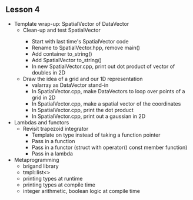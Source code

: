 ## Lesson 4
  - Template wrap-up: SpatialVector of DataVector
    - Clean-up and test SpatialVector<double>
      - Start with last time's SpatialVector code
      - Rename to SpatialVector.hpp, remove main()
      - Add container to_string()
      - Add SpatialVector to_string()
      - In new SpatialVector.cpp, print out dot product of vector of doubles in 2D
    - Draw the idea of a grid and our 1D representation
      - valarray as DataVector stand-in
      - In SpatialVector.cpp, make DataVectors to loop over points of a grid in 2D
      - In SpatialVector.cpp, make a spatial vector of the coordinates
      - In SpatialVector.cpp, print the dot product
      - In SpatialVector.cpp, print out a gaussian in 2D
  - Lambdas and functors
    - Revisit trapezoid integrator
      - Template on type instead of taking a function pointer
      - Pass in a function
      - Pass in a functor (struct with operator() const member function)
      - Pass in a lambda
  - Metaprogramming
    - brigand library
    - tmpl::list<>
    - printing types at runtime
    - printing types at compile time
    - integer arithmetic, boolean logic at compile time
